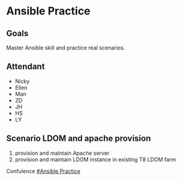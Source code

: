 # Ansible Practice

## Goals
Master Ansible skill and practice real scenarios.

## Attendant
* Nicky
* Ellen
* Man
* ZD
* JH
* HS
* LY

## Scenario LDOM  and apache provision
1. provision and maintain Apache server
2. provision and maintain LDOM instance in existing T8 LDOM farm


Confulence [#Ansible Practice](https://confluence.oraclecorp.com/confluence/display/FAIgw/Ansible+Practice) 
